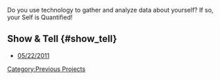 Do you use technology to gather and analyze data about yourself? If so,
your Self is Quantified!

## Show & Tell {#show_tell}

-   [05/22/2011](Quantified_Self_Show_&_Tell_05/22/2011)

[Category:Previous Projects](Category:Previous_Projects)
